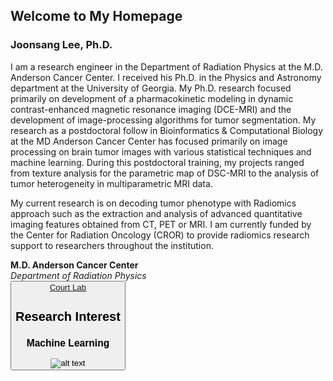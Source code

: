 ## Welcome to My Homepage
### Joonsang Lee, Ph.D.
I am a research engineer in the Department of Radiation Physics at the M.D. Anderson Cancer Center.
I received his Ph.D. in the Physics and Astronomy department at the University of Georgia. My Ph.D. research focused primarily on development of a pharmacokinetic modeling in dynamic contrast-enhanced magnetic resonance imaging (DCE-MRI) and the development of image-processing algorithms for tumor segmentation. My research as a postdoctoral follow in Bioinformatics & Computational Biology at the MD Anderson Cancer Center has focused primarily on image processing on brain tumor images with various statistical techniques and machine learning. During this postdoctoral training, my projects ranged from texture analysis for the parametric map of DSC-MRI to the analysis of tumor heterogeneity in multiparametric MRI data.

My current research is on decoding tumor phenotype with Radiomics approach such as the extraction and analysis of advanced quantitative imaging features obtained from CT, PET or MRI. I am currently funded by the Center for Radiation Oncology (CROR) to provide radiomics research support to researchers throughout the institution.

**M.D. Anderson Cancer Center** <br>
_Department of Radiation Physics_ <br>
<button name="button"><a href="https://www.mdanderson.org/research/departments-labs-institutes/labs/court-laboratory/lab-members.html"> Court Lab </a>


## Research Interest
### Machine Learning
<img src="https://www.uruit.com/blog/wp-content/uploads/2018/02/Diagram-1-1024x435.png" alt="alt text" title="Title" />

